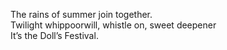 The rains of summer join together.    
Twilight whippoorwill, whistle on, sweet deepener    
It’s the Doll’s Festival.    

